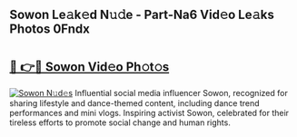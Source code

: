 ## Sowon Le𝚊k𝚎d N𝚞𝚍e - Part-Na6 Vid𝚎o Le𝚊ks Photos 0Fndx

# <h2><a href="http://fbdqgqf.evod.top/?m=Sowon">🔗 👉🔴 Sowon Vid𝚎o Ph𝚘t𝚘s</a></h2>

[![Sowon N𝚞d𝚎s](https://i.imgur.com/8V9OHl7.gif)](http://fbdqgqf.evod.top/?m=Sowon)
Influential social media influencer Sowon, recognized for sharing lifestyle and dance-themed content, including dance trend performances and mini vlogs. Inspiring activist Sowon, celebrated for their tireless efforts to promote social change and human rights. 
